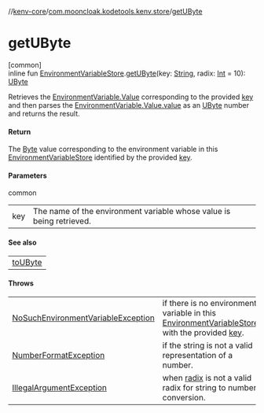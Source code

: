 //[kenv-core](../../index.md)/[com.mooncloak.kodetools.kenv.store](index.md)/[getUByte](get-u-byte.md)

# getUByte

[common]\
inline fun [EnvironmentVariableStore](-environment-variable-store/index.md).[getUByte](get-u-byte.md)(key: [String](https://kotlinlang.org/api/latest/jvm/stdlib/kotlin/-string/index.html), radix: [Int](https://kotlinlang.org/api/latest/jvm/stdlib/kotlin/-int/index.html) = 10): [UByte](https://kotlinlang.org/api/latest/jvm/stdlib/kotlin/-u-byte/index.html)

Retrieves the [EnvironmentVariable.Value](../com.mooncloak.kodetools.kenv/-environment-variable/-value/index.md) corresponding to the provided [key](get-u-byte.md) and then parses the [EnvironmentVariable.Value.value](https://kotlinlang.org/api/latest/jvm/stdlib/kotlin/-string/index.html) as an [UByte](https://kotlinlang.org/api/latest/jvm/stdlib/kotlin/-u-byte/index.html) number and returns the result.

#### Return

The [Byte](https://kotlinlang.org/api/latest/jvm/stdlib/kotlin/-byte/index.html) value corresponding to the environment variable in this [EnvironmentVariableStore](-environment-variable-store/index.md) identified by the provided [key](get-u-byte.md).

#### Parameters

common

| | |
|---|---|
| key | The name of the environment variable whose value is being retrieved. |

#### See also

| |
|---|
| [toUByte](https://kotlinlang.org/api/latest/jvm/stdlib/kotlin.text/index.html) |

#### Throws

| | |
|---|---|
| [NoSuchEnvironmentVariableException](../com.mooncloak.kodetools.kenv.exception/-no-such-environment-variable-exception/index.md) | if there is no environment variable in this [EnvironmentVariableStore](-environment-variable-store/index.md) with the provided [key](get-u-byte.md). |
| [NumberFormatException](https://kotlinlang.org/api/latest/jvm/stdlib/kotlin/-number-format-exception/index.html) | if the string is not a valid representation of a number. |
| [IllegalArgumentException](https://kotlinlang.org/api/latest/jvm/stdlib/kotlin/-illegal-argument-exception/index.html) | when [radix](get-u-byte.md) is not a valid radix for string to number conversion. |
